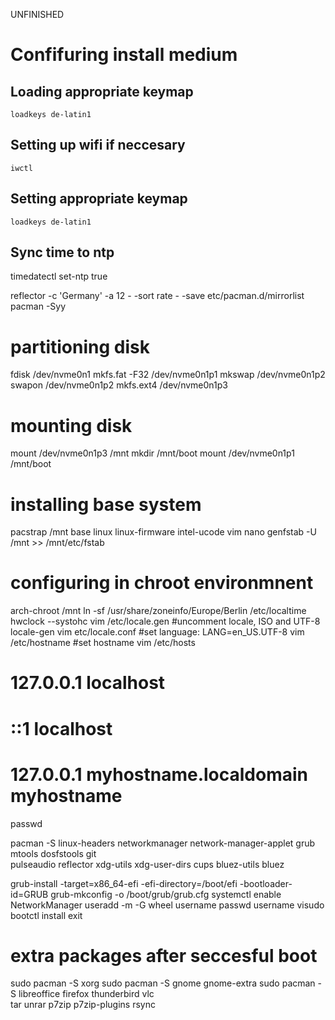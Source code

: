 UNFINISHED

# Confifuring install medium
## Loading appropriate keymap
`loadkeys de-latin1`
## Setting up wifi if neccesary
`iwctl`
## Setting appropriate keymap
`loadkeys de-latin1`
## Sync time to ntp
timedatectl set-ntp true

reflector -c 'Germany' -a 12 - -sort rate - -save etc/pacman.d/mirrorlist
pacman -Syy

# partitioning disk
fdisk /dev/nvme0n1
mkfs.fat -F32 /dev/nvme0n1p1
mkswap /dev/nvme0n1p2
swapon /dev/nvme0n1p2
mkfs.ext4 /dev/nvme0n1p3

# mounting disk
mount /dev/nvme0n1p3 /mnt
mkdir /mnt/boot
mount /dev/nvme0n1p1 /mnt/boot

# installing base system
pacstrap /mnt base linux linux-firmware intel-ucode vim nano
genfstab -U /mnt >> /mnt/etc/fstab

# configuring in chroot environmnent
arch-chroot /mnt
ln -sf /usr/share/zoneinfo/Europe/Berlin /etc/localtime
hwclock --systohc
vim /etc/locale.gen   #uncomment locale, ISO and UTF-8
locale-gen
vim etc/locale.conf   #set language: LANG=en_US.UTF-8
vim /etc/hostname   #set hostname
vim /etc/hosts
# 127.0.0.1 localhost
# ::1   localhost
# 127.0.0.1 myhostname.localdomain myhostname
passwd

pacman -S linux-headers networkmanager network-manager-applet grub mtools dosfstools git \
    pulseaudio reflector xdg-utils xdg-user-dirs cups bluez-utils bluez

grub-install -target=x86_64-efi -efi-directory=/boot/efi -bootloader-id=GRUB
grub-mkconfig -o /boot/grub/grub.cfg
systemctl enable NetworkManager
useradd -m -G wheel username
passwd username
visudo
bootctl install
exit

# extra packages after seccesful boot
sudo pacman -S xorg
sudo pacman -S gnome gnome-extra
sudo pacman -S libreoffice firefox thunderbird vlc \
    tar unrar p7zip p7zip-plugins rsync